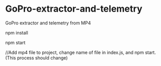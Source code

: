 # GoPro-extractor-and-telemetry
GoPro extractor and telemetry from MP4

npm install 

npm start

//Add mp4 file to project, change name of file in index.js, and npm start. (This process should change)
